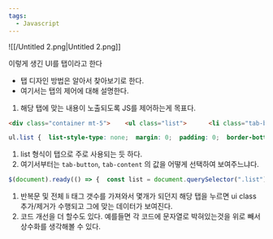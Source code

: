 ```yaml
---
tags:
  - Javascript
---
```



![[/Untitled 2.png|Untitled 2.png]]

이렇게 생긴 UI를 탭이라고 한다

- 탭 디자인 방법은 알아서 찾아보기로 한다.
- 여기서는 탭의 제어에 대해 설명한다.

1. 해당 탭에 맞는 내용이 노출되도록 JS를 제어하는게 목표다.

```html
<div class="container mt-5">    <ul class="list">      <li class="tab-button orange">Products</li>      <li class="tab-button ">Information</li>      <li class="tab-button">Shipping</li>    </ul>    <div class="tab-content show">      <p>상품설명입니다. Product</p>    </div>    <div class="tab-content ">      <p>스펙설명입니다. Information</p>    </div>    <div class="tab-content">      <p>배송정보입니다. Shipping</p>    </div>  </div>
```

```css
ul.list {  list-style-type: none;  margin: 0;  padding: 0;  border-bottom: 1px solid \#ccc;}ul.list::after {  content: "";  display: block;  clear: both;}.tab-button {  display: block;  padding: 10px 20px 10px 20px;  float: left;  margin-right: -1px;  margin-bottom: -1px;  color: grey;  text-decoration: none;  cursor: pointer;}.orange {  border-top: 2px solid orange;  border-right: 1px solid #ccc;  border-bottom: 1px solid white;  border-left: 1px solid #ccc;  color: black;  margin-top: -2px;}.tab-content {  display: none;  padding: 10px;}.show {  display: block;}
```

1. list 형식이 탭으로 주로 사용되는 듯 하다.
2. 여기서부터는 `tab-button`, `tab-content` 의 값을 어떻게 선택하여 보여주느냐다.

```js
$(document).ready(() => {  const list = document.querySelector(".list");  const liElements = list.getElementsByTagName("li");  const numberOfLi = liElements.length;  console.log(numberOfLi); // 3  const tabButton = $(".tab-button");  const tabContent = $(".tab-content");  /**   * tab 선택시 강조 class를 추가/제거하는 loop   */  for (let i = 0; i < numberOfLi; i++) {    // const element = numberOfLi[i];    tabButton.eq(i).on("click", () => {      rmClass(tabButton, tabContent);      tabButton.eq(i).addClass("orange");      tabContent.eq(i).addClass("show");    });  }  async function rmClass(tabButton, tabContent) {    tabButton.removeClass("orange");    tabContent.removeClass("show");  }});
```

1. 반복문 및 전체 li 태그 갯수를 가져와서 몇개가 되던지 해당 탭을 누르면 ui class 추가/제거가 수행되고 그에 맞는 데이터가 보여진다.
2. 코드 개선을 더 할수도 있다. 예를들면 각 코드에 문자열로 박혀있는것을 위로 빼서 상수화를 생각해볼 수 있다.